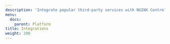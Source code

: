 ```yaml
---
description: 'Integrate popular third-party services with NGINX Controller. '
menu:
  docs:
    parent: Platform
title: Integrations
weight: 200
---
```

